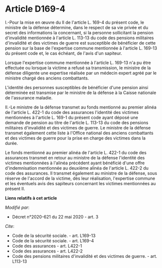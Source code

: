 # Article D169-4

I.-Pour la mise en œuvre du II de l'article L. 169-4 du présent code, le ministre de la défense détermine, dans le respect de
sa vie privée et du secret des informations la concernant, si la personne sollicitant la pension d'invalidité mentionnée à
l'article L. 113-13 du code des pensions militaires d'invalidité et des victimes de guerre est susceptible de bénéficier de
cette pension sur la base de l'expertise commune mentionnée à l'article L. 169-13 du présent code et, le cas échéant, de
l'avis d'un sapiteur.

Lorsque l'expertise commune mentionnée à l'article L. 169-13 n'a pu être effectuée ou lorsque la victime a refusé sa
transmission, le ministre de la défense diligente une expertise réalisée par un médecin expert agréé par le ministre chargé
des anciens combattants.

L'identité des personnes susceptibles de bénéficier d'une pension ainsi déterminée est transmise par le ministre de la
défense à la Caisse nationale de l'assurance maladie.

II.-Le ministre de la défense transmet au fonds mentionné au premier alinéa de l'article L. 422-1 du code des assurances
l'identité des victimes mentionnées à l'article L. 169-1 du présent code ayant déposé une demande de pension au titre de
l'article L. 113-13 du code des pensions militaires d'invalidité et des victimes de guerre. Le ministre de la défense
transmet également cette liste à l'Office national des anciens combattants et des victimes de guerre pour la prise en charge
des victimes dans la durée.

Le fonds mentionné au premier alinéa de l'article L. 422-1 du code des assurances transmet en retour au ministre de la
défense l'identité des victimes mentionnées à l'alinéa précédent ayant bénéficié d'une offre d'indemnisation mentionnée au
deuxième alinéa de l'article L. 422-2 du code des assurances. Il transmet également au ministre de la défense, sous réserve
de l'accord de la victime, dès leur réalisation, l'expertise commune et les éventuels avis des sapiteurs concernant les
victimes mentionnées au présent II.

**Liens relatifs à cet article**

_Modifié par_:

  - Décret n°2020-621 du 22 mai 2020 - art. 3

_Cite_:

  - Code de la sécurité sociale. - art. L169-13
  - Code de la sécurité sociale. - art. L169-4
  - Code des assurances - art. L422-1
  - Code des assurances - art. L422-2
  - Code des pensions militaires d'invalidité et des victimes de guerre. - art. L113-13
